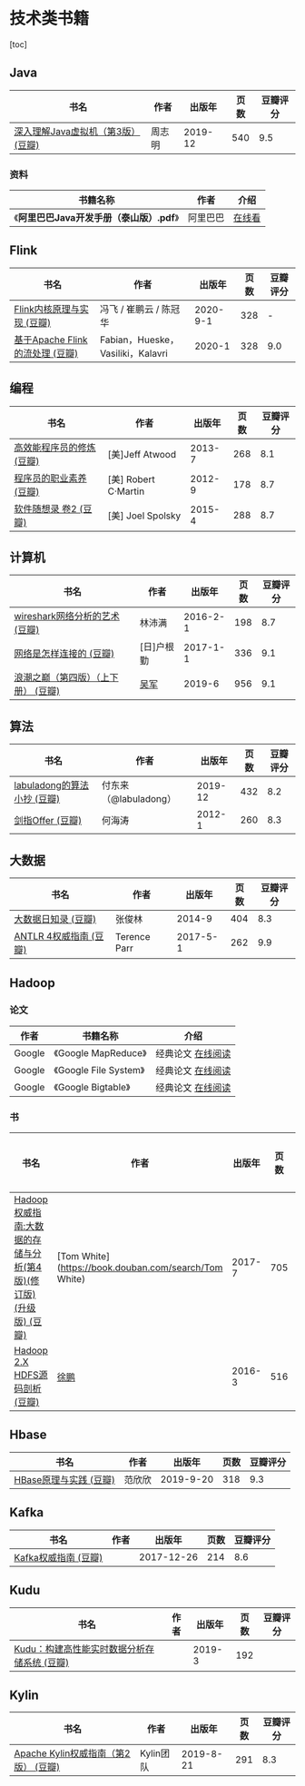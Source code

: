 # 技术类书籍

[toc]

## Java

| 书名                                                         | 作者   | 出版年  | 页数 | 豆瓣评分 |
| ------------------------------------------------------------ | ------ | ------- | ---- | -------- |
| [深入理解Java虚拟机（第3版） (豆瓣)](https://book.douban.com/subject/34907497/) | 周志明 | 2019-12 | 540  | 9.5      |



### 资料

| 书籍名称                                   | 作者     | 介绍                                                         |
| ------------------------------------------ | -------- | ------------------------------------------------------------ |
| 《**阿里巴巴Java开发手册（泰山版）.pdf**》 | 阿里巴巴 | [在线看](https://drive.google.com/file/d/1AOgg4ncHLrjo7tc4AxNQOhjlA-x7gpql/view) |



## Flink

| 书名                                                         | 作者                              | 出版年   | 页数 | 豆瓣评分 |
| ------------------------------------------------------------ | --------------------------------- | -------- | ---- | -------- |
| [Flink内核原理与实现 (豆瓣)](https://book.douban.com/subject/35217337/) | 冯飞 / 崔鹏云 / 陈冠华            | 2020-9-1 | 328  | -        |
| [基于Apache Flink的流处理 (豆瓣)](https://book.douban.com/subject/34912177/) | Fabian，Hueske，Vasiliki，Kalavri | 2020-1   | 328  | 9.0      |



## 编程

| 书名                                                         | 作者                 | 出版年 | 页数 | 豆瓣评分 |
| ------------------------------------------------------------ | -------------------- | ------ | ---- | -------- |
| [高效能程序员的修炼 (豆瓣)](https://book.douban.com/subject/24868904/) | [美]Jeff Atwood      | 2013-7 | 268  | 8.1      |
| [程序员的职业素养 (豆瓣)](https://book.douban.com/subject/11614538/) | [美] Robert C·Martin | 2012-9 | 178  | 8.7      |
| [软件随想录 卷2 (豆瓣)](https://book.douban.com/subject/26366425/) | [美] Joel Spolsky    | 2015-4 | 288  | 8.7      |



## 计算机

| 书名                                                         | 作者                                        | 出版年   | 页数 | 豆瓣评分 |
| ------------------------------------------------------------ | ------------------------------------------- | -------- | ---- | -------- |
| [wireshark网络分析的艺术 (豆瓣)](https://book.douban.com/subject/26710788/) | 林沛满                                      | 2016-2-1 | 198  | 8.7      |
| [网络是怎样连接的 (豆瓣)](https://book.douban.com/subject/26941639/) | [日]户根勤                                  | 2017-1-1 | 336  | 9.1      |
| [浪潮之巅（第四版）（上下册） (豆瓣)](https://book.douban.com/subject/33474750/) | [吴军](https://book.douban.com/search/吴军) | 2019-6   | 956  | 9.1      |



## 算法

| 书名                                                         | 作者                  | 出版年  | 页数 | 豆瓣评分 |
| ------------------------------------------------------------ | --------------------- | ------- | ---- | -------- |
| [labuladong的算法小抄 (豆瓣)](https://book.douban.com/subject/35252621/) | 付东来（@labuladong） | 2019-12 | 432  | 8.2      |
| [剑指Offer (豆瓣)](https://book.douban.com/subject/6966465/) | 何海涛                | 2012-1  | 260  | 8.3      |



## 大数据

| 书名                                                         | 作者         | 出版年   | 页数 | 豆瓣评分 |
| ------------------------------------------------------------ | ------------ | -------- | ---- | -------- |
| [大数据日知录 (豆瓣)](https://book.douban.com/subject/25984046/) | 张俊林       | 2014-9   | 404  | 8.3      |
| [ANTLR 4权威指南 (豆瓣)](https://book.douban.com/subject/27082372/) | Terence Parr | 2017-5-1 | 262  | 9.9      |



## Hadoop

### 论文

| 作者   | 书籍名称               | 介绍                                                         |
| ------ | ---------------------- | ------------------------------------------------------------ |
| Google | 《Google MapReduce》   | 经典论文 [在线阅读](https://drive.google.com/file/d/1rlMNd9-mi3vacb62H3Ulm01uQYr0bs7R/view?usp=sharing) |
| Google | 《Google File System》 | 经典论文 [在线阅读](https://drive.google.com/file/d/167Dnn1mo0IYwGaT-tABLJ_ymrSNpxWaa/view?usp=sharing) |
| Google | 《Google Bigtable》    | 经典论文 [在线阅读](https://drive.google.com/file/d/1c9lqhvAeAqS-qPazPJaBO3uPFzcZRgen/view?usp=sharing) |

### 书

| 书名                                                         | 作者                                                  | 出版年 | 页数 | 豆瓣评分 |
| ------------------------------------------------------------ | ----------------------------------------------------- | ------ | ---- | -------- |
| [Hadoop权威指南:大数据的存储与分析(第4版)(修订版)(升级版) (豆瓣)](https://book.douban.com/subject/27115351/) | [Tom White](https://book.douban.com/search/Tom White) | 2017-7 | 705  | 8.1      |
| [Hadoop 2.X HDFS源码剖析 (豆瓣)](https://book.douban.com/subject/26755716/) | [徐鹏](https://book.douban.com/author/4537616/)       | 2016-3 | 516  | 8.3      |



## Hbase

| 书名                                                         | 作者   | 出版年    | 页数 | 豆瓣评分 |
| ------------------------------------------------------------ | ------ | --------- | ---- | -------- |
| [HBase原理与实践 (豆瓣)](https://book.douban.com/subject/34819650/) | 范欣欣 | 2019-9-20 | 318  | 9.3      |



## Kafka

| 书名                                                         | 作者 | 出版年     | 页数 | 豆瓣评分 |
| ------------------------------------------------------------ | ---- | ---------- | ---- | -------- |
| [Kafka权威指南 (豆瓣)](https://book.douban.com/subject/27665114/) |      | 2017-12-26 | 214  | 8.6      |



## Kudu



| 书名                                                         | 作者 | 出版年 | 页数 | 豆瓣评分 |
| ------------------------------------------------------------ | ---- | ------ | ---- | -------- |
| [Kudu：构建高性能实时数据分析存储系统 (豆瓣)](https://book.douban.com/subject/33418304/) |      | 2019-3 | 192  |          |



## Kylin

| 书名                                                         | 作者      | 出版年    | 页数 | 豆瓣评分 |
| ------------------------------------------------------------ | --------- | --------- | ---- | -------- |
| [Apache Kylin权威指南（第2版） (豆瓣)](https://book.douban.com/subject/34804888/) | Kylin团队 | 2019-8-21 | 291  | 8.3      |













